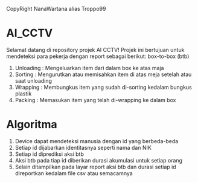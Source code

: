 CopyRight NanaWartana alias Troppo99 
# AI_CCTV
Selamat datang di repository projek AI CCTV!
Projek ini bertujuan untuk mendeteksi para pekerja dengan report sebagai berikut:
box-to-box (btb)
1. Unloading    : Mengeluarkan item dari dalam box ke atas maja
2. Sorting      : Mengurutkan atau memisahkan item di atas meja setelah atau saat unloading
3. Wrapping     : Membungkus item yang sudah di-sorting kedalam bungkus plastik
4. Packing      : Memasukan item yang telah di-wrapping ke dalam box

# Algoritma
1. Device dapat mendeteksi manusia dengan id yang berbeda-beda
2. Setiap id dijabarkan identitasnya seperti nama dan NIK
3. Setiap id diprediksi aksi btb
4. Aksi btb pada tiap id diberikan durasi akumulasi untuk setiap orang
5. Selain ditampilkan pada layar report aksi btb dan durasi setiap id direportkan kedalam file csv atau semacamnya